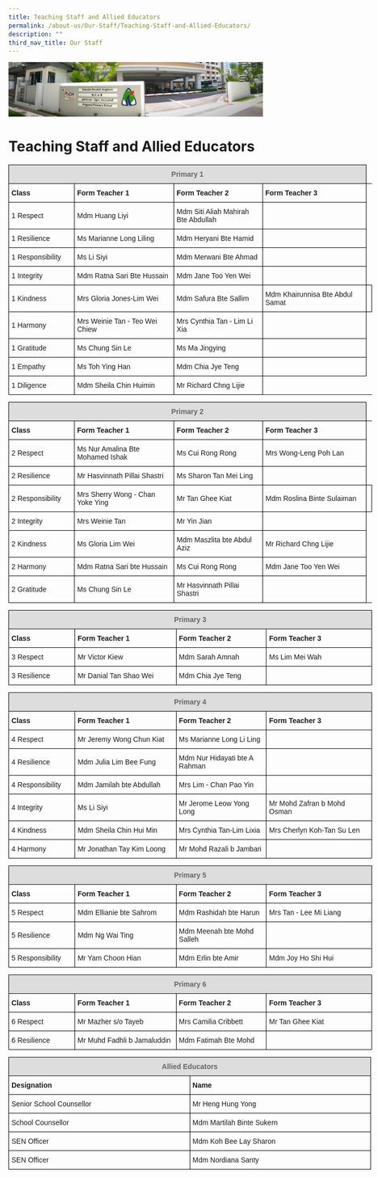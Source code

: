 ```yaml
---
title: Teaching Staff and Allied Educators
permalink: /about-us/Our-Staff/Teaching-Staff-and-Allied-Educators/
description: ""
third_nav_title: Our Staff
---
```

![](/images/About%20Us.jpg)

Teaching Staff and Allied Educators
===================================

<style type="text/css">
.tg  {border-collapse:collapse;border-spacing:0;}
.tg td{border-color:black;border-style:solid;border-width:1px;font-family:Arial, sans-serif;font-size:14px;
  overflow:hidden;padding:10px 5px;word-break:normal;}
.tg th{border-color:black;border-style:solid;border-width:1px;font-family:Arial, sans-serif;font-size:14px;
  font-weight:normal;overflow:hidden;padding:10px 5px;word-break:normal;}
.tg .tg-cly1{text-align:left;vertical-align:middle}
.tg .tg-1wig{font-weight:bold;text-align:left;vertical-align:top}
.tg .tg-a4yv{background-color:#DDD;color:#666;font-weight:bold;text-align:center;vertical-align:top}
</style>
<table class="tg" style="undefined;table-layout: fixed; width: 720px">
<colgroup>
<col style="width: 131px">
<col style="width: 201px">
<col style="width: 179px">
<col style="width: 209px">
</colgroup>
<thead>
  <tr>
    <th class="tg-a4yv" colspan="4">Primary 1<br></th>
  </tr>
</thead>
<tbody>
  <tr>
    <td class="tg-1wig">Class</td>
    <td class="tg-1wig">Form Teacher 1</td>
    <td class="tg-1wig">Form Teacher 2</td>
    <td class="tg-1wig">Form Teacher 3</td>
  </tr>
  <tr>
    <td class="tg-cly1">1 Respect</td>
    <td class="tg-cly1">Mdm Huang Liyi</td>
    <td class="tg-cly1">Mdm Siti Aliah Mahirah Bte Abdullah</td>
    <td class="tg-cly1"></td>
  </tr>
  <tr>
    <td class="tg-cly1">1 Resilience</td>
    <td class="tg-cly1">Ms Marianne Long Liling</td>
    <td class="tg-cly1">Mdm Heryani Bte Hamid</td>
    <td class="tg-cly1"></td>
  </tr>
  <tr>
    <td class="tg-cly1">1 Responsibility</td>
    <td class="tg-cly1">Ms Li Siyi</td>
    <td class="tg-cly1">Mdm Merwani Bte Ahmad</td>
    <td class="tg-cly1"></td>
  </tr>
  <tr>
    <td class="tg-cly1">1 Integrity</td>
    <td class="tg-cly1">Mdm Ratna Sari Bte Hussain</td>
    <td class="tg-cly1">Mdm Jane Too Yen Wei </td>
    <td class="tg-cly1"></td>
  </tr>
  <tr>
    <td class="tg-cly1">1 Kindness</td>
    <td class="tg-cly1">Mrs Gloria Jones-Lim Wei</td>
    <td class="tg-cly1">Mdm Safura Bte Sallim</td>
		<td class="tg-cly1">Mdm Khairunnisa Bte Abdul Samat</td>
    <td class="tg-cly1"></td>
  </tr>
  <tr>
    <td class="tg-cly1">1 Harmony</td>
    <td class="tg-cly1">Mrs Weinie Tan - Teo Wei Chiew</td>
    <td class="tg-cly1">Mrs Cynthia Tan - Lim Li Xia</td>
    <td class="tg-cly1"></td>
  </tr>
  <tr>
    <td class="tg-cly1">1 Gratitude</td>
    <td class="tg-cly1">Ms Chung Sin Le</td>
    <td class="tg-cly1">Ms Ma Jingying</td>
    <td class="tg-cly1"></td>
  </tr>
  <tr>
    <td class="tg-cly1">1 Empathy</td>
    <td class="tg-cly1">Ms Toh Ying Han</td>
    <td class="tg-cly1">Mdm Chia Jye Teng</td>
		<td class="tg-cly1"></td>
   </tr>
	<tr>
    <td class="tg-cly1">1 Diligence</td>
    <td class="tg-cly1">Mdm Sheila Chin Huimin</td>
    <td class="tg-cly1">Mr Richard Chng Lijie</td>
   </tr>
</tbody>
</table>


<style type="text/css">
.tg  {border-collapse:collapse;border-spacing:0;}
.tg td{border-color:black;border-style:solid;border-width:1px;font-family:Arial, sans-serif;font-size:14px;
  overflow:hidden;padding:10px 5px;word-break:normal;}
.tg th{border-color:black;border-style:solid;border-width:1px;font-family:Arial, sans-serif;font-size:14px;
  font-weight:normal;overflow:hidden;padding:10px 5px;word-break:normal;}
.tg .tg-cly1{text-align:left;vertical-align:middle}
.tg .tg-1wig{font-weight:bold;text-align:left;vertical-align:top}
.tg .tg-a4yv{background-color:#DDD;color:#666;font-weight:bold;text-align:center;vertical-align:top}
.tg .tg-0lax{text-align:left;vertical-align:top}
</style>
<table class="tg" style="undefined;table-layout: fixed; width: 720px">
<colgroup>
<col style="width: 131px">
<col style="width: 201px">
<col style="width: 179px">
<col style="width: 209px">
</colgroup>
<thead>
  <tr>
    <th class="tg-a4yv" colspan="4">Primary 2<br></th>
  </tr>
</thead>
<tbody>
  <tr>
    <td class="tg-1wig">Class</td>
    <td class="tg-1wig">Form Teacher 1</td>
    <td class="tg-1wig">Form Teacher 2</td>
    <td class="tg-1wig">Form Teacher 3</td>
  </tr>
  <tr>
    <td class="tg-cly1">2 Respect</td>
    <td class="tg-cly1">Ms Nur Amalina Bte Mohamed Ishak</td>
    <td class="tg-cly1">Ms Cui Rong Rong</td>
    <td class="tg-cly1">Mrs Wong-Leng Poh Lan</td>
  </tr>
  <tr>
    <td class="tg-cly1">2 Resilience</td>
    <td class="tg-cly1">Mr Hasvinnath Pillai Shastri</td>
    <td class="tg-cly1">Ms Sharon Tan Mei Ling</td>
  <td class="tg-cly1"></td>  
  </tr>
  <tr>
    <td class="tg-cly1">2 Responsibility</td>
    <td class="tg-cly1">Mrs Sherry Wong - Chan Yoke Ying</td>
    <td class="tg-cly1">Mr Tan Ghee Kiat</td>
		<td class="tg-cly1">Mdm Roslina Binte Sulaiman</td>
    <td class="tg-cly1"></td>
  </tr>
  <tr>
    <td class="tg-cly1">2 Integrity</td>
    <td class="tg-cly1">Mrs Weinie Tan</td>
    <td class="tg-cly1">Mr Yin Jian</td>
    <td class="tg-cly1"></td>
  </tr>
  <tr>
    <td class="tg-cly1">2 Kindness</td>
    <td class="tg-cly1">Ms Gloria Lim Wei</td>
    <td class="tg-cly1">Mdm Maszlita bte Abdul Aziz</td>
    <td class="tg-cly1">Mr Richard Chng Lijie</td>
  </tr>
  <tr>
    <td class="tg-cly1">2 Harmony</td>
    <td class="tg-cly1">Mdm Ratna Sari bte Hussain</td>
    <td class="tg-cly1">Ms Cui Rong Rong</td>
    <td class="tg-cly1">Mdm Jane Too Yen Wei</td>
  </tr>
  <tr>
    <td class="tg-cly1">2 Gratitude</td>
    <td class="tg-cly1">Ms Chung Sin Le</td>
    <td class="tg-cly1">Mr Hasvinnath Pillai Shastri</td>
    <td class="tg-0lax"></td>
  </tr>
</tbody>
</table>



<style type="text/css">
.tg  {border-collapse:collapse;border-spacing:0;}
.tg td{border-color:black;border-style:solid;border-width:1px;font-family:Arial, sans-serif;font-size:14px;
  overflow:hidden;padding:10px 5px;word-break:normal;}
.tg th{border-color:black;border-style:solid;border-width:1px;font-family:Arial, sans-serif;font-size:14px;
  font-weight:normal;overflow:hidden;padding:10px 5px;word-break:normal;}
.tg .tg-cly1{text-align:left;vertical-align:middle}
.tg .tg-1wig{font-weight:bold;text-align:left;vertical-align:top}
.tg .tg-a4yv{background-color:#DDD;color:#666;font-weight:bold;text-align:center;vertical-align:top}
.tg .tg-0lax{text-align:left;vertical-align:top}
</style>
<table class="tg" style="undefined;table-layout: fixed; width: 720px">
<colgroup>
<col style="width: 131px">
<col style="width: 201px">
<col style="width: 179px">
<col style="width: 209px">
</colgroup>
<thead>
  <tr>
    <th class="tg-a4yv" colspan="4">Primary 3<br></th>
  </tr>
</thead>
<tbody>
  <tr>
    <td class="tg-1wig">Class</td>
    <td class="tg-1wig">Form Teacher 1</td>
    <td class="tg-1wig">Form Teacher 2</td>
    <td class="tg-1wig">Form Teacher 3</td>
  </tr>
  <tr>
    <td class="tg-cly1">3 Respect</td>
    <td class="tg-cly1">Mr Victor Kiew</td>
    <td class="tg-cly1">Mdm Sarah Amnah</td>
    <td class="tg-cly1">Ms Lim Mei Wah</td>
  </tr>
  <tr>
    <td class="tg-cly1">3 Resilience</td>
    <td class="tg-cly1">Mr Danial Tan Shao Wei</td>
    <td class="tg-cly1">Mdm Chia Jye Teng</td>
    <td class="tg-0lax"></td>
  </tr>
</tbody>
</table>


<style type="text/css">
.tg  {border-collapse:collapse;border-spacing:0;}
.tg td{border-color:black;border-style:solid;border-width:1px;font-family:Arial, sans-serif;font-size:14px;
  overflow:hidden;padding:10px 5px;word-break:normal;}
.tg th{border-color:black;border-style:solid;border-width:1px;font-family:Arial, sans-serif;font-size:14px;
  font-weight:normal;overflow:hidden;padding:10px 5px;word-break:normal;}
.tg .tg-cly1{text-align:left;vertical-align:middle}
.tg .tg-1wig{font-weight:bold;text-align:left;vertical-align:top}
.tg .tg-a4yv{background-color:#DDD;color:#666;font-weight:bold;text-align:center;vertical-align:top}
.tg .tg-0lax{text-align:left;vertical-align:top}
</style>
<table class="tg" style="undefined;table-layout: fixed; width: 720px">
<colgroup>
<col style="width: 131px">
<col style="width: 201px">
<col style="width: 179px">
<col style="width: 209px">
</colgroup>
<thead>
  <tr>
    <th class="tg-a4yv" colspan="4">Primary 4<br></th>
  </tr>
</thead>
<tbody>
  <tr>
    <td class="tg-1wig">Class</td>
    <td class="tg-1wig">Form Teacher 1</td>
    <td class="tg-1wig">Form Teacher 2</td>
    <td class="tg-1wig">Form Teacher 3</td>
  </tr>
  <tr>
    <td class="tg-cly1">4 Respect</td>
    <td class="tg-cly1">Mr Jeremy Wong Chun Kiat</td>
    <td class="tg-cly1">Ms Marianne Long Li Ling</td>
    <td class="tg-cly1"></td>
  </tr>
  <tr>
    <td class="tg-cly1">4 Resilience</td>
    <td class="tg-cly1">Mdm Julia Lim Bee Fung</td>
    <td class="tg-cly1">Mdm Nur Hidayati bte A Rahman</td>
    <td class="tg-cly1"></td>
  </tr>
  <tr>
    <td class="tg-cly1">4 Responsibility</td>
    <td class="tg-cly1">Mdm Jamilah bte Abdullah</td>
    <td class="tg-cly1">Mrs Lim - Chan Pao Yin</td>
    <td class="tg-cly1"></td>
  </tr>
  <tr>
    <td class="tg-cly1">4 Integrity</td>
    <td class="tg-cly1">Ms Li Siyi</td>
    <td class="tg-cly1">Mr Jerome Leow Yong Long</td>
    <td class="tg-cly1">Mr Mohd Zafran b Mohd Osman</td>
  </tr>
  <tr>
    <td class="tg-cly1">4 Kindness</td>
    <td class="tg-cly1">Mdm Sheila Chin Hui Min</td>
    <td class="tg-cly1">Mrs Cynthia Tan-Lim Lixia</td>
    <td class="tg-cly1">Mrs Cherlyn Koh-Tan Su Len</td>
  </tr>
  <tr>
    <td class="tg-cly1">4 Harmony</td>
    <td class="tg-cly1">Mr Jonathan Tay Kim Loong</td>
    <td class="tg-cly1">Mr Mohd Razali b Jambari</td>
    <td class="tg-0lax"></td>
  </tr>
</tbody>
</table>


<style type="text/css">
.tg  {border-collapse:collapse;border-spacing:0;}
.tg td{border-color:black;border-style:solid;border-width:1px;font-family:Arial, sans-serif;font-size:14px;
  overflow:hidden;padding:10px 5px;word-break:normal;}
.tg th{border-color:black;border-style:solid;border-width:1px;font-family:Arial, sans-serif;font-size:14px;
  font-weight:normal;overflow:hidden;padding:10px 5px;word-break:normal;}
.tg .tg-cly1{text-align:left;vertical-align:middle}
.tg .tg-1wig{font-weight:bold;text-align:left;vertical-align:top}
.tg .tg-a4yv{background-color:#DDD;color:#666;font-weight:bold;text-align:center;vertical-align:top}
</style>
<table class="tg" style="undefined;table-layout: fixed; width: 720px">
<colgroup>
<col style="width: 131px">
<col style="width: 201px">
<col style="width: 179px">
<col style="width: 209px">
</colgroup>
<thead>
  <tr>
    <th class="tg-a4yv" colspan="4">Primary 5<br></th>
  </tr>
</thead>
<tbody>
  <tr>
    <td class="tg-1wig">Class</td>
    <td class="tg-1wig">Form Teacher 1</td>
    <td class="tg-1wig">Form Teacher 2</td>
    <td class="tg-1wig">Form Teacher 3</td>
  </tr>
  <tr>
    <td class="tg-cly1">5 Respect</td>
    <td class="tg-cly1">Mdm Ellianie bte Sahrom</td>
    <td class="tg-cly1">Mdm Rashidah bte Harun</td>
    <td class="tg-cly1">Mrs Tan - Lee Mi Liang</td>
  </tr>
  <tr>
    <td class="tg-cly1">5 Resilience</td>
    <td class="tg-cly1">Mdm Ng Wai Ting</td>
    <td class="tg-cly1">Mdm Meenah bte Mohd Salleh</td>
    <td class="tg-cly1"></td>
  </tr>
  <tr>
    <td class="tg-cly1">5 Responsibility</td>
    <td class="tg-cly1">Mr Yam Choon Hian</td>
    <td class="tg-cly1">Mdm Erlin bte Amir</td>
    <td class="tg-cly1">Mdm Joy Ho Shi Hui</td>
  </tr>
</tbody>
</table>


<style type="text/css">
.tg  {border-collapse:collapse;border-spacing:0;}
.tg td{border-color:black;border-style:solid;border-width:1px;font-family:Arial, sans-serif;font-size:14px;
  overflow:hidden;padding:10px 5px;word-break:normal;}
.tg th{border-color:black;border-style:solid;border-width:1px;font-family:Arial, sans-serif;font-size:14px;
  font-weight:normal;overflow:hidden;padding:10px 5px;word-break:normal;}
.tg .tg-cly1{text-align:left;vertical-align:middle}
.tg .tg-1wig{font-weight:bold;text-align:left;vertical-align:top}
.tg .tg-a4yv{background-color:#DDD;color:#666;font-weight:bold;text-align:center;vertical-align:top}
.tg .tg-0lax{text-align:left;vertical-align:top}
</style>
<table class="tg" style="undefined;table-layout: fixed; width: 720px">
<colgroup>
<col style="width: 131px">
<col style="width: 201px">
<col style="width: 179px">
<col style="width: 209px">
</colgroup>
<thead>
  <tr>
    <th class="tg-a4yv" colspan="4">Primary 6<br></th>
  </tr>
</thead>
<tbody>
  <tr>
    <td class="tg-1wig">Class</td>
    <td class="tg-1wig">Form Teacher 1</td>
    <td class="tg-1wig">Form Teacher 2</td>
    <td class="tg-1wig">Form Teacher 3</td>
  </tr>
  <tr>
    <td class="tg-cly1">6 Respect</td>
    <td class="tg-cly1">Mr Mazher s/o Tayeb</td>
    <td class="tg-cly1">Mrs Camilia Cribbett</td>
    <td class="tg-cly1">Mr Tan Ghee Kiat</td>
  </tr>
  <tr>
    <td class="tg-cly1">6 Resilience</td>
    <td class="tg-cly1">Mr Muhd Fadhli b Jamaluddin</td>
    <td class="tg-cly1">Mdm Fatimah Bte Mohd</td>
    <td class="tg-0lax"></td>
  </tr>
</tbody>
</table>


<style type="text/css">
.tg  {border-collapse:collapse;border-spacing:0;}
.tg td{border-color:black;border-style:solid;border-width:1px;font-family:Arial, sans-serif;font-size:14px;
  overflow:hidden;padding:10px 5px;word-break:normal;}
.tg th{border-color:black;border-style:solid;border-width:1px;font-family:Arial, sans-serif;font-size:14px;
  font-weight:normal;overflow:hidden;padding:10px 5px;word-break:normal;}
.tg .tg-cly1{text-align:left;vertical-align:middle}
.tg .tg-1wig{font-weight:bold;text-align:left;vertical-align:top}
.tg .tg-a4yv{background-color:#DDD;color:#666;font-weight:bold;text-align:center;vertical-align:top}
</style>
<table class="tg" style="undefined;table-layout: fixed; width: 718px">
<colgroup>
<col style="width: 359px">
<col style="width: 359px">
</colgroup>
<thead>
  <tr>
    <th class="tg-a4yv" colspan="2">Allied Educators<br></th>
  </tr>
</thead>
<tbody>
  <tr>
    <td class="tg-1wig">Designation</td>
    <td class="tg-1wig">Name</td>
  </tr>
  <tr>
    <td class="tg-cly1">Senior School Counsellor</td>
    <td class="tg-cly1">Mr Heng Hung Yong</td>
  </tr>
  <tr>
    <td class="tg-cly1">School Counsellor</td>
    <td class="tg-cly1">Mdm Martilah Binte Sukern</td>
  </tr>
  <tr>
    <td class="tg-cly1">SEN Officer</td>
    <td class="tg-cly1">Mdm Koh Bee Lay Sharon</td>
  </tr>
  <tr>
    <td class="tg-cly1">SEN Officer</td>
    <td class="tg-cly1">Mdm Nordiana Santy</td>
  </tr>
</tbody>
</table>